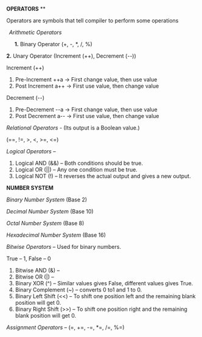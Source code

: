 ﻿**OPERATORS**
**

Operators are symbols that tell compiler to perform some operations

` `*Arithmetic Operators*

` 	`**1.** Binary Operator (+, -, \*, /, %)

**2.** Unary Operator (Increment (++), Decrement (--))

Increment (++)

1) Pre-Increment ++a -> First change value, then use value
1) Post Increment a++ -> First use value, then change value

Decrement (--)

1) Pre-Decrement --a -> First change value, then use value
1) Post Decrement a-- -> First use value, then change value

*Relational Operators* - (Its output is a Boolean value.)

(==, !=, >, <, >=, <=)

*Logical Operators* – 

1. Logical AND (&&) – Both conditions should be true.
1. Logical OR (||) – Any one condition must be true.
1. Logical NOT (!) – It reverses the actual output and gives a new output.

**NUMBER SYSTEM**

*Binary Number System* (Base 2)	

*Decimal Number System* (Base 10)

*Octal Number System* (Base 8)

*Hexadecimal Number System* (Base 16)

*Bitwise Operators* – Used for binary numbers.

True – 1, False – 0

1. Bitwise AND (&) –  
1. Bitwise OR (|) – 
1. Binary XOR (^) – Similar values gives False, different values gives True.
1. Binary Complement (~) – converts 0 to1 and 1 to 0.
1. Binary Left Shift (<<) – To shift one position left and the remaining blank position will get 0.
1. Binary Right Shift (>>) – To shift one position right and the remaining blank position will get 0.

*Assignment Operators* – (=, +=, -=, \*=, /=, %=)

